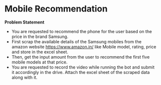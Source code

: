 # Mobile Recommendation

**Problem Statement**
- You are requested to recommend the phone for the user based on the price in the brand
Samsung.
- First scrap the available details of the Samsung mobiles from the amazon website
https://www.amazon.in/ like Mobile model, rating, price and store in the excel sheet.
- Then, get the input amount from the user to recommend the first five mobile models at
that price.
- You are requested to record the video while running the bot and submit it accordingly in
the drive. Attach the excel sheet of the scraped data along with it.